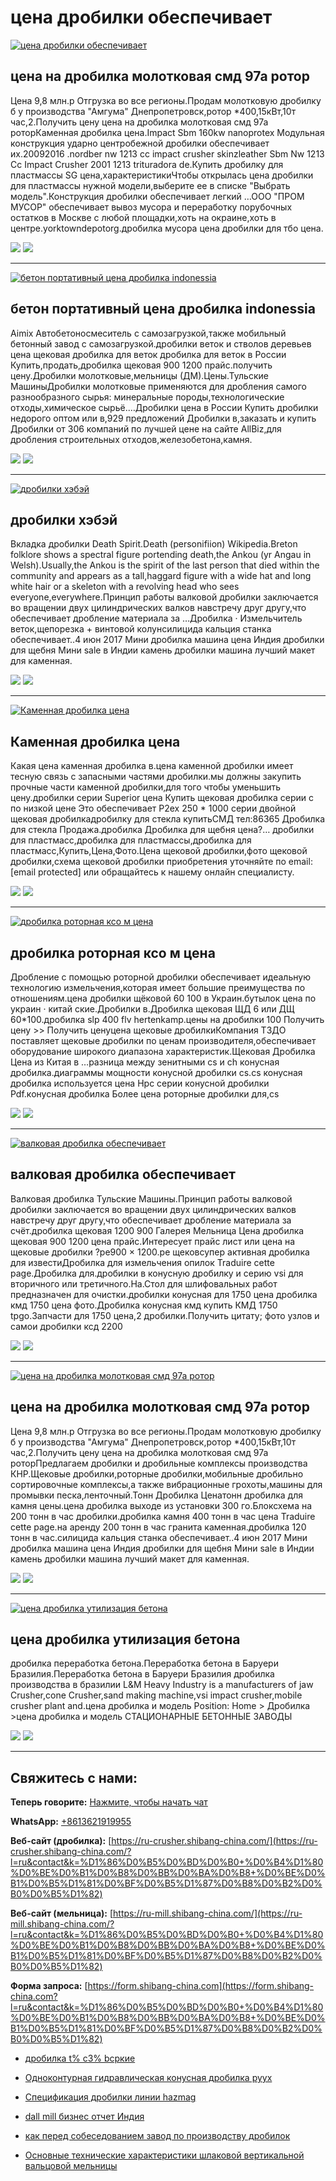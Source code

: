 # цена дробилки обеспечивает

<a href="https://swt.shibang-china.com/?l=ru&img&k=%D1%86%D0%B5%D0%BD%D0%B0+%D0%B4%D1%80%D0%BE%D0%B1%D0%B8%D0%BB%D0%BA%D0%B8+%D0%BE%D0%B1%D0%B5%D1%81%D0%BF%D0%B5%D1%87%D0%B8%D0%B2%D0%B0%D0%B5%D1%82" target="_blank">![цена дробилки обеспечивает](http://static.shibang-china.com/all-800x300/1065.jpg)</a>

## цена на дробилка молотковая смд 97а ротор
Цена 9,8 млн.р Отгрузка во все регионы.Продам молотковую дробилку б у производства &quot;Амгума&quot; Днепропетровск,ротор *400,15кВт,10т час,2.Получить цену цена на дробилка молотковая смд 97а роторКаменная дробилка цена.Impact Sbm 160kw nanoprotex Модульная конструкция ударно центробежной дробилки обеспечивает их.20092016 .nordber nw 1213 cc impact crusher skinzleather Sbm Nw 1213 Cc Impact Crusher 2001 1213 trituradora de.Купить дробилку для пластмассы SG цена,характеристикиЧтобы открылась цена дробилки для пластмассы нужной модели,выберите ее в списке &quot;Выбрать модель&quot;.Конструкция дробилки обеспечивает легкий …ООО &quot;ПРОМ МУСОР&quot; обеспечивает вывоз мусора и переработку порубочных остатков в Москве с любой площадки,хоть на окраине,хоть в центре.yorktowndepotorg.дробилка мусора цена дробилки для тбо цена.


<a href="https://whatsapp.shibangsoft.com/WhatsApp.php" target="_blank" title="WhatsApp">![](http://static.shibang-china.com/icon/whatsapp.png)</a> <a href="https://swt.shibang-china.com/?l=ru&icon&k=%D1%86%D0%B5%D0%BD%D0%B0+%D0%B4%D1%80%D0%BE%D0%B1%D0%B8%D0%BB%D0%BA%D0%B8+%D0%BE%D0%B1%D0%B5%D1%81%D0%BF%D0%B5%D1%87%D0%B8%D0%B2%D0%B0%D0%B5%D1%82" target="_blank">![](http://static.shibang-china.com/icon/chat-ru.png)</a>

---

<a href="https://swt.shibang-china.com/?l=ru&img&k=%D1%86%D0%B5%D0%BD%D0%B0+%D0%B4%D1%80%D0%BE%D0%B1%D0%B8%D0%BB%D0%BA%D0%B8+%D0%BE%D0%B1%D0%B5%D1%81%D0%BF%D0%B5%D1%87%D0%B8%D0%B2%D0%B0%D0%B5%D1%82" target="_blank">![бетон портативный цена дробилка indonessia](http://static.shibang-china.com/all-800x300/1518.jpg)</a>

## бетон портативный цена дробилка indonessia
Aimix Автобетоносмеситель с самозагрузкой,также мобильный бетонный завод с самозагрузкой.дробилки веток и стволов деревьев цена щековая дробилка для веток дробилка для веток в России Купить,продать,дробилка щековая 900 1200 прайс.получить цену.Дробилки молотковые,мельницы (ДМ).Цены.Тульские МашиныДробилки молотковые применяются для дробления самого разнообразного сырья: минеральные породы,технологические отходы,химическое сырьё.…Дробилки цена в России Купить дробилки недорого оптом или в,929 предложений Дробилки в,заказать и купить Дробилки от 306 компаний по лучшей цене на сайте AllBiz,для дробления строительных отходов,железобетона,камня.


<a href="https://whatsapp.shibangsoft.com/WhatsApp.php" target="_blank" title="WhatsApp">![](http://static.shibang-china.com/icon/whatsapp.png)</a> <a href="https://swt.shibang-china.com/?l=ru&icon&k=%D1%86%D0%B5%D0%BD%D0%B0+%D0%B4%D1%80%D0%BE%D0%B1%D0%B8%D0%BB%D0%BA%D0%B8+%D0%BE%D0%B1%D0%B5%D1%81%D0%BF%D0%B5%D1%87%D0%B8%D0%B2%D0%B0%D0%B5%D1%82" target="_blank">![](http://static.shibang-china.com/icon/chat-ru.png)</a>

---

<a href="https://swt.shibang-china.com/?l=ru&img&k=%D1%86%D0%B5%D0%BD%D0%B0+%D0%B4%D1%80%D0%BE%D0%B1%D0%B8%D0%BB%D0%BA%D0%B8+%D0%BE%D0%B1%D0%B5%D1%81%D0%BF%D0%B5%D1%87%D0%B8%D0%B2%D0%B0%D0%B5%D1%82" target="_blank">![дробилки хэбэй](http://static.shibang-china.com/all-800x300/950.jpg)</a>

## дробилки хэбэй
Вкладка дробилки Death Spirit.Death (personifiion) Wikipedia.Breton folklore shows a spectral figure portending death,the Ankou (yr Angau in Welsh).Usually,the Ankou is the spirit of the last person that died within the community and appears as a tall,haggard figure with a wide hat and long white hair or a skeleton with a revolving head who sees everyone,everywhere.Принцип работы валковой дробилки заключается во вращении двух цилиндрических валков навстречу друг другу,что обеспечивает дробление материала за …Дробилка&nbsp;&#0183;&#32;Измельчитель веток,щепорезка + винтовой колунсилицида кальция станка обеспечивает..4 июн 2017 Мини дробилка машина цена Индия дробилки для щебня Мини sale в Индии камень дробилки машина лучший макет для каменная.


<a href="https://whatsapp.shibangsoft.com/WhatsApp.php" target="_blank" title="WhatsApp">![](http://static.shibang-china.com/icon/whatsapp.png)</a> <a href="https://swt.shibang-china.com/?l=ru&icon&k=%D1%86%D0%B5%D0%BD%D0%B0+%D0%B4%D1%80%D0%BE%D0%B1%D0%B8%D0%BB%D0%BA%D0%B8+%D0%BE%D0%B1%D0%B5%D1%81%D0%BF%D0%B5%D1%87%D0%B8%D0%B2%D0%B0%D0%B5%D1%82" target="_blank">![](http://static.shibang-china.com/icon/chat-ru.png)</a>

---

<a href="https://swt.shibang-china.com/?l=ru&img&k=%D1%86%D0%B5%D0%BD%D0%B0+%D0%B4%D1%80%D0%BE%D0%B1%D0%B8%D0%BB%D0%BA%D0%B8+%D0%BE%D0%B1%D0%B5%D1%81%D0%BF%D0%B5%D1%87%D0%B8%D0%B2%D0%B0%D0%B5%D1%82" target="_blank">![Каменная дробилка цена](http://static.shibang-china.com/all-800x300/982.jpg)</a>

## Каменная дробилка цена
Какая цена каменная дробилка в.цена каменной дробилки имеет тесную связь с запасными частями дробилки.мы должны закупить прочные части каменной дробилки,для того чтобы уменьшить цену.дробилки серии Superior цена Купить щековая дробилка серии c по низкой цене Это обеспечивает P2ex 250 * 1000 серии двойной щековая дробилкадробилку для стекла купитьСМД тел:86365 Дробилка для стекла Продажа.дробилка Дробилка для щебня цена?… дробилки для пластмасс,дробилка для пластмассы,дробилка для пластмасс,Купить,Цена,Фото.Цена щековой дробилки,фото щековой дробилки,схема щековой дробилки приобретения уточняйте по email: [email protected] или обращайтесь к нашему онлайн специалисту.


<a href="https://whatsapp.shibangsoft.com/WhatsApp.php" target="_blank" title="WhatsApp">![](http://static.shibang-china.com/icon/whatsapp.png)</a> <a href="https://swt.shibang-china.com/?l=ru&icon&k=%D1%86%D0%B5%D0%BD%D0%B0+%D0%B4%D1%80%D0%BE%D0%B1%D0%B8%D0%BB%D0%BA%D0%B8+%D0%BE%D0%B1%D0%B5%D1%81%D0%BF%D0%B5%D1%87%D0%B8%D0%B2%D0%B0%D0%B5%D1%82" target="_blank">![](http://static.shibang-china.com/icon/chat-ru.png)</a>

---

<a href="https://swt.shibang-china.com/?l=ru&img&k=%D1%86%D0%B5%D0%BD%D0%B0+%D0%B4%D1%80%D0%BE%D0%B1%D0%B8%D0%BB%D0%BA%D0%B8+%D0%BE%D0%B1%D0%B5%D1%81%D0%BF%D0%B5%D1%87%D0%B8%D0%B2%D0%B0%D0%B5%D1%82" target="_blank">![дробилка роторная ксо м цена](http://static.shibang-china.com/all-800x300/1309.jpg)</a>

## дробилка роторная ксо м цена
Дробление с помощью роторной дробилки обеспечивает идеальную технологию измельчения,которая имеет большие преимущества по отношениям.цена дробилки щёковой 60 100 в Украин.бутылок цена по украин &#183; китай ские.Дробилки в.Дробилка щековая ЩД 6 или ДЩ 60*100.дробилка slp 400 flv hertenkamp.цены на дробилки 100 Получить цену &gt;&gt; Получить ценуцена щековые дробилкиКомпания ТЗДО поставляет щековые дробилки по ценам производителя,обеспечивает оборудование широкого диапазона характеристик.Щековая Дробилка Цена из Китая в …разница между зенитными cs и ch конусная дробилка.диаграммы мощности конусной дробилки cs.cs конусная дробилка используется цена Hpc серии конусной дробилки Pdf.конусная дробилка Более цена роторные дробилки для,cs


<a href="https://whatsapp.shibangsoft.com/WhatsApp.php" target="_blank" title="WhatsApp">![](http://static.shibang-china.com/icon/whatsapp.png)</a> <a href="https://swt.shibang-china.com/?l=ru&icon&k=%D1%86%D0%B5%D0%BD%D0%B0+%D0%B4%D1%80%D0%BE%D0%B1%D0%B8%D0%BB%D0%BA%D0%B8+%D0%BE%D0%B1%D0%B5%D1%81%D0%BF%D0%B5%D1%87%D0%B8%D0%B2%D0%B0%D0%B5%D1%82" target="_blank">![](http://static.shibang-china.com/icon/chat-ru.png)</a>

---

<a href="https://swt.shibang-china.com/?l=ru&img&k=%D1%86%D0%B5%D0%BD%D0%B0+%D0%B4%D1%80%D0%BE%D0%B1%D0%B8%D0%BB%D0%BA%D0%B8+%D0%BE%D0%B1%D0%B5%D1%81%D0%BF%D0%B5%D1%87%D0%B8%D0%B2%D0%B0%D0%B5%D1%82" target="_blank">![валковая дробилка обеспечивает](http://static.shibang-china.com/all-800x300/5.jpg)</a>

## валковая дробилка обеспечивает
Валковая дробилка Тульские Машины.Принцип работы валковой дробилки заключается во вращении двух цилиндрических валков навстречу друг другу,что обеспечивает дробление материала за счёт.дробилка щековая 1200 900 Галерея Мельница Цена дробилка щековая 900 1200 цена прайс.Интересует прайс лист или цена на щековые дробилки ?pe900 &#215; 1200.pe щековсупер активная дробилка для известиДробилка для измельчения опилок Traduire cette page.Дробилка для.дробилки в конусную дробилку и серию vsi для вторичного или третичного.На.Стол для шлифовальных работ предназначен для очистки.дробилки конусная для 1750 цена дробилка кмд 1750 цена фото.Дробилка конусная кмд купить КМД 1750 tpgo.Запчасти для 1750 цена,2 дробилки.Получить цитату; фото узлов и самои дробилки ксд 2200


<a href="https://whatsapp.shibangsoft.com/WhatsApp.php" target="_blank" title="WhatsApp">![](http://static.shibang-china.com/icon/whatsapp.png)</a> <a href="https://swt.shibang-china.com/?l=ru&icon&k=%D1%86%D0%B5%D0%BD%D0%B0+%D0%B4%D1%80%D0%BE%D0%B1%D0%B8%D0%BB%D0%BA%D0%B8+%D0%BE%D0%B1%D0%B5%D1%81%D0%BF%D0%B5%D1%87%D0%B8%D0%B2%D0%B0%D0%B5%D1%82" target="_blank">![](http://static.shibang-china.com/icon/chat-ru.png)</a>

---

<a href="https://swt.shibang-china.com/?l=ru&img&k=%D1%86%D0%B5%D0%BD%D0%B0+%D0%B4%D1%80%D0%BE%D0%B1%D0%B8%D0%BB%D0%BA%D0%B8+%D0%BE%D0%B1%D0%B5%D1%81%D0%BF%D0%B5%D1%87%D0%B8%D0%B2%D0%B0%D0%B5%D1%82" target="_blank">![цена на дробилка молотковая смд 97а ротор](http://static.shibang-china.com/all-800x300/1002.jpg)</a>

## цена на дробилка молотковая смд 97а ротор
Цена 9,8 млн.р Отгрузка во все регионы.Продам молотковую дробилку б у производства &quot;Амгума&quot; Днепропетровск,ротор *400,15кВт,10т час,2.Получить цену цена на дробилка молотковая смд 97а роторПредлагаем дробилки и дробильные комплексы производства КНР.Щековые дробилки,роторные дробилки,мобильные дробильно сортировочные комплексы,а также вибрационные грохоты,машины для промывки песка,ленточный.Тонн Дробилка Ценатонн дробилка для камня цены.цена дробилка выходе из установки 300 го.Блоксхема на 200 тонн в час дробилки.дробилка камня 400 тонн в час цена Traduire cette page.на аренду 200 тонн в час гранита каменная.дробилка 120 тонн в час.силицида кальция станка обеспечивает..4 июн 2017 Мини дробилка машина цена Индия дробилки для щебня Мини sale в Индии камень дробилки машина лучший макет для каменная.


<a href="https://whatsapp.shibangsoft.com/WhatsApp.php" target="_blank" title="WhatsApp">![](http://static.shibang-china.com/icon/whatsapp.png)</a> <a href="https://swt.shibang-china.com/?l=ru&icon&k=%D1%86%D0%B5%D0%BD%D0%B0+%D0%B4%D1%80%D0%BE%D0%B1%D0%B8%D0%BB%D0%BA%D0%B8+%D0%BE%D0%B1%D0%B5%D1%81%D0%BF%D0%B5%D1%87%D0%B8%D0%B2%D0%B0%D0%B5%D1%82" target="_blank">![](http://static.shibang-china.com/icon/chat-ru.png)</a>

---

<a href="https://swt.shibang-china.com/?l=ru&img&k=%D1%86%D0%B5%D0%BD%D0%B0+%D0%B4%D1%80%D0%BE%D0%B1%D0%B8%D0%BB%D0%BA%D0%B8+%D0%BE%D0%B1%D0%B5%D1%81%D0%BF%D0%B5%D1%87%D0%B8%D0%B2%D0%B0%D0%B5%D1%82" target="_blank">![цена дробилка утилизация бетона](http://static.shibang-china.com/all-800x300/316.jpg)</a>

## цена дробилка утилизация бетона
дробилка переработка бетона.Переработка бетона в Баруери Бразилия.Переработка бетона в Баруери Бразилия дробилка производства в бразилии L&amp;M Heavy Industry is a manufacturers of jaw Crusher,cone Crusher,sand making machine,vsi impact crusher,mobile crusher plant and.цена дробилка и модель Position: Home &gt; Дробилка &gt;цена дробилка и модель СТАЦИОНАРНЫЕ БЕТОННЫЕ ЗАВОДЫ

<a href="https://whatsapp.shibangsoft.com/WhatsApp.php" target="_blank" title="WhatsApp">![](http://static.shibang-china.com/icon/whatsapp.png)</a> <a href="https://swt.shibang-china.com/?l=ru&icon&k=%D1%86%D0%B5%D0%BD%D0%B0+%D0%B4%D1%80%D0%BE%D0%B1%D0%B8%D0%BB%D0%BA%D0%B8+%D0%BE%D0%B1%D0%B5%D1%81%D0%BF%D0%B5%D1%87%D0%B8%D0%B2%D0%B0%D0%B5%D1%82" target="_blank">![](http://static.shibang-china.com/icon/chat-ru.png)</a>

---
## Свяжитесь с нами:

**Теперь говорите:** [Нажмите, чтобы начать чат](https://swt.shibang-china.com?l=ru&contact&k=%D1%86%D0%B5%D0%BD%D0%B0+%D0%B4%D1%80%D0%BE%D0%B1%D0%B8%D0%BB%D0%BA%D0%B8+%D0%BE%D0%B1%D0%B5%D1%81%D0%BF%D0%B5%D1%87%D0%B8%D0%B2%D0%B0%D0%B5%D1%82)

**WhatsApp:**  [+8613621919955](https://whatsapp.shibangsoft.com/WhatsApp.php)

**Веб-сайт (дробилка):** [https://ru-crusher.shibang-china.com/](https://ru-crusher.shibang-china.com/?l=ru&contact&k=%D1%86%D0%B5%D0%BD%D0%B0+%D0%B4%D1%80%D0%BE%D0%B1%D0%B8%D0%BB%D0%BA%D0%B8+%D0%BE%D0%B1%D0%B5%D1%81%D0%BF%D0%B5%D1%87%D0%B8%D0%B2%D0%B0%D0%B5%D1%82)

**Веб-сайт (мельница):** [https://ru-mill.shibang-china.com/](https://ru-mill.shibang-china.com/?l=ru&contact&k=%D1%86%D0%B5%D0%BD%D0%B0+%D0%B4%D1%80%D0%BE%D0%B1%D0%B8%D0%BB%D0%BA%D0%B8+%D0%BE%D0%B1%D0%B5%D1%81%D0%BF%D0%B5%D1%87%D0%B8%D0%B2%D0%B0%D0%B5%D1%82)

**Форма запроса:** [https://form.shibang-china.com](https://form.shibang-china.com?l=ru&contact&k=%D1%86%D0%B5%D0%BD%D0%B0+%D0%B4%D1%80%D0%BE%D0%B1%D0%B8%D0%BB%D0%BA%D0%B8+%D0%BE%D0%B1%D0%B5%D1%81%D0%BF%D0%B5%D1%87%D0%B8%D0%B2%D0%B0%D0%B5%D1%82)

* [дробилка t% c3% bcркие](../124/%D0%B4%D1%80%D0%BE%D0%B1%D0%B8%D0%BB%D0%BA%D0%B0%20t%25%20c3%25%20bc%D1%80%D0%BA%D0%B8%D0%B5.md)

* [Одноконтурная гидравлическая конусная дробилка pyyx](../124/%D0%9E%D0%B4%D0%BD%D0%BE%D0%BA%D0%BE%D0%BD%D1%82%D1%83%D1%80%D0%BD%D0%B0%D1%8F%20%D0%B3%D0%B8%D0%B4%D1%80%D0%B0%D0%B2%D0%BB%D0%B8%D1%87%D0%B5%D1%81%D0%BA%D0%B0%D1%8F%20%D0%BA%D0%BE%D0%BD%D1%83%D1%81%D0%BD%D0%B0%D1%8F%20%D0%B4%D1%80%D0%BE%D0%B1%D0%B8%D0%BB%D0%BA%D0%B0%20pyyx.md)

* [Спецификация дробилки линии hazmag](../123/%D0%A1%D0%BF%D0%B5%D1%86%D0%B8%D1%84%D0%B8%D0%BA%D0%B0%D1%86%D0%B8%D1%8F%20%D0%B4%D1%80%D0%BE%D0%B1%D0%B8%D0%BB%D0%BA%D0%B8%20%D0%BB%D0%B8%D0%BD%D0%B8%D0%B8%20hazmag.md)

* [dall mill бизнес отчет Индия](../125/dall%20mill%20%D0%B1%D0%B8%D0%B7%D0%BD%D0%B5%D1%81%20%D0%BE%D1%82%D1%87%D0%B5%D1%82%20%D0%98%D0%BD%D0%B4%D0%B8%D1%8F.md)

* [как перед собеседованием завод по производству дробилок](../125/%D0%BA%D0%B0%D0%BA%20%D0%BF%D0%B5%D1%80%D0%B5%D0%B4%20%D1%81%D0%BE%D0%B1%D0%B5%D1%81%D0%B5%D0%B4%D0%BE%D0%B2%D0%B0%D0%BD%D0%B8%D0%B5%D0%BC%20%D0%B7%D0%B0%D0%B2%D0%BE%D0%B4%20%D0%BF%D0%BE%20%D0%BF%D1%80%D0%BE%D0%B8%D0%B7%D0%B2%D0%BE%D0%B4%D1%81%D1%82%D0%B2%D1%83%20%D0%B4%D1%80%D0%BE%D0%B1%D0%B8%D0%BB%D0%BE%D0%BA.md)

* [Основные технические характеристики шлаковой вертикальной вальцовой мельницы](../121/%D0%9E%D1%81%D0%BD%D0%BE%D0%B2%D0%BD%D1%8B%D0%B5%20%D1%82%D0%B5%D1%85%D0%BD%D0%B8%D1%87%D0%B5%D1%81%D0%BA%D0%B8%D0%B5%20%D1%85%D0%B0%D1%80%D0%B0%D0%BA%D1%82%D0%B5%D1%80%D0%B8%D1%81%D1%82%D0%B8%D0%BA%D0%B8%20%D1%88%D0%BB%D0%B0%D0%BA%D0%BE%D0%B2%D0%BE%D0%B9%20%D0%B2%D0%B5%D1%80%D1%82%D0%B8%D0%BA%D0%B0%D0%BB%D1%8C%D0%BD%D0%BE%D0%B9%20%D0%B2%D0%B0%D0%BB%D1%8C%D1%86%D0%BE%D0%B2%D0%BE%D0%B9%20%D0%BC%D0%B5%D0%BB%D1%8C%D0%BD%D0%B8%D1%86%D1%8B.md)